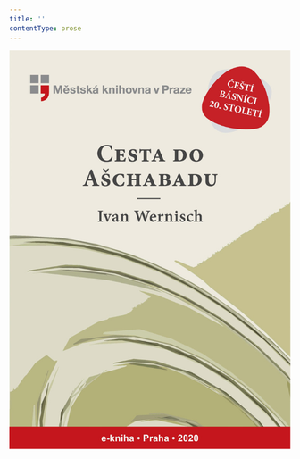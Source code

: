 ```yaml
---
title: ''
contentType: prose
---
```


![obalka_cesta_do_aschabadu.jpg](./resources/obalka_cesta_do_aschab_fmt.jpeg)
